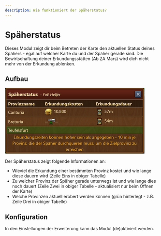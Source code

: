 ```yaml
---
description: Wie funktioniert der Späherstatus?
---
```


# Späherstatus

Dieses Modul zeigt dir beim Betreten der Karte den aktuellen Status deines Spähers - egal auf welcher Karte du und der Späher gerade sind. Die Bewirtschaftung deiner Erkundungsstätten (Ab ZA Mars) wird dich nicht mehr von der Erkundung ablenken.

## Aufbau

![Aufbau](./.images/scouting.png)

Der Späherstatus zeigt folgende Informationen an:

* Wieviel die Erkundung einer bestimmten Provinz kostet und wie lange diese dauern wird (Zeile Eins in obiger Tabelle)
* Zu welcher Provinz der Späher gerade unterwegs ist und wie lange dies noch dauert (Zeile Zwei in obiger Tabelle - aktualisiert nur beim Öffnen der Karte)
* Welche Provinzen aktuell erobert werden können (grün hinterlegt - z.B. Zeile Drei in obiger Tabelle)

## Konfiguration

In den Einstellungen der Erweiterung kann das Modul (de)aktiviert werden.